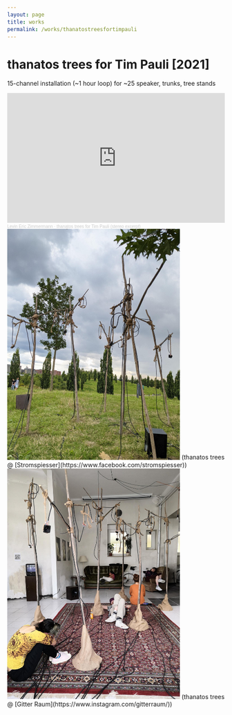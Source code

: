 ```yaml
---
layout: page
title: works
permalink: /works/thanatostreesfortimpauli
---
```



# thanatos trees for Tim Pauli [2021]

15-channel installation (~1 hour loop) for ~25 speaker, trunks, tree stands

<iframe width="100%" height="300" scrolling="no" frameborder="no" allow="autoplay" src="https://w.soundcloud.com/player/?url=https%3A//api.soundcloud.com/tracks/1030939087&color=%23ff5500&auto_play=false&hide_related=false&show_comments=true&show_user=true&show_reposts=false&show_teaser=true&visual=true"></iframe><div style="font-size: 10px; color: #cccccc;line-break: anywhere;word-break: normal;overflow: hidden;white-space: nowrap;text-overflow: ellipsis; font-family: Interstate,Lucida Grande,Lucida Sans Unicode,Lucida Sans,Garuda,Verdana,Tahoma,sans-serif;font-weight: 100;"><a href="https://soundcloud.com/levinericzimmermann" title="Levin Eric Zimmermann" target="_blank" style="color: #cccccc; text-decoration: none;">Levin Eric Zimmermann</a> · <a href="https://soundcloud.com/levinericzimmermann/thanatos-trees-for-tim-pauli-stereo-excerpt" title="thanatos trees for Tim Pauli (stereo excerpt)" target="_blank" style="color: #cccccc; text-decoration: none;">thanatos trees for Tim Pauli (stereo excerpt)</a></div>

<img src="/assets/stromspiesser0.jpeg" alt="drawing" width="400"/>
(thanatos trees @ [Stromspiesser](https://www.facebook.com/stromspiesser))

<img src="/assets/thanatosTreesGitter.jpeg" alt="drawing" width="400"/>
(thanatos trees @ [Gitter Raum](https://www.instagram.com/gitterraum/))
